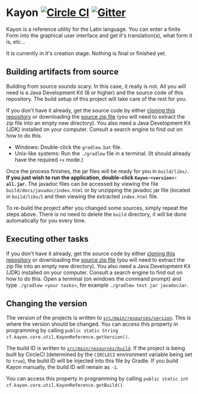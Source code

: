 # Kayon [![Circle CI](https://circleci.com/gh/RAnders00/Kayon.svg?style=svg)](https://circleci.com/gh/RAnders00/Kayon) [![Gitter](https://badges.gitter.im/Join%20Chat.svg)](https://gitter.im/RAnders00/Kayon?utm_source=badge&utm_medium=badge&utm_campaign=pr-badge)

Kayon is a reference utility for the Latin language. You can enter a finite Form into the graphical user interface
and get it's translation(s), what form it is, etc...

It is currently in it's creation stage. Nothing is final or finished yet.

## Building artifacts from source

Building from source sounds scary. In this case, it really is not. All you will need is a Java Development Kit (8 or higher) and the source code of this repository.
The build setup of this project will take care of the rest for you.

If you don't have it already, get the source code by either [cloning this repository][1] or downloading the [source zip file][2] (you will need to extract the zip file into an empty new directory).
You also need a Java Development Kit (JDK) installed on your computer. Consult a search engine to find out on how to do this.

* Windows: Double-click the `gradlew.bat` file.
* Unix-like systems: Run the `./gradlew` file in a terminal. (It should already have the required `+x` mode.)

Once the process finishes, the jar files will be ready for you in `build/libs/`. **If you just wish to run the application, double-click `Kayon-<version>-all.jar`.**
The javadoc files can be accessed by  viewing the file `build/docs/javadoc/index.html` or by unzipping the javadoc jar file (located in `build/libs/`) and then viewing the extracted `index.html` file.

To re-build the project after you changed some sources, simply repeat the steps above. There is no need to delete the `build` directory, it will be done automatically for you every time.

## Executing other tasks

If you don't have it already, get the source code by either [cloning this repository][1] or downloading the [source zip file][2] (you will need to extract the zip file into an empty new directory).
You also need a Java Development Kit (JDK) installed on your computer. Consult a search engine to find out on how to do this.
Open a terminal (on windows the command prompt) and type `./gradlew <your tasks>`, for example `./gradlew test jar javadocJar`.

## Changing the version

The version of the projects is written to [`src/main/resources/version`][3]. This is where the version should be changed.
You can access this property in programming by calling `public static String cf.kayon.core.util.KayonReference.getVersion()`.

The build ID is written to [`src/main/resources/build`][4]. If the project is being built by CircleCI (determined by the `CIRCLECI` environment variable being set to `true`),
the build ID will be injected into this file by Gradle.
If you build Kayon manually, the build ID will remain as `-1`.

You can access this property in programming by calling `public static int cf.kayon.core.util.KayonReference.getBuild()`.

[1]: https://help.github.com/articles/cloning-a-repository/
[2]: https://github.com/RAnders00/Kayon/archive/master.zip
[3]: https://github.com/RAnders00/Kayon/blob/master/src/main/resources/version
[4]: https://github.com/RAnders00/Kayon/blob/master/src/main/resources/build
